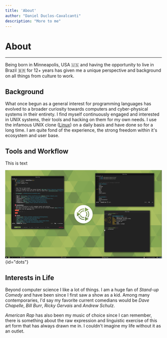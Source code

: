 ```yaml
---
title: 'About'
author: "Daniel Duclos-Cavalcanti"
description: "More to me"
---
```


# About
<hr />

Being born in Minneapolis, USA 🇺🇸 and having the opportunity to live in Brazil 🇧🇷 for 12+ years has given me a unique perspective and background on all things from culture to work.

## Background

What once begun as a general interest for programming languages has evolved to a broader curiosity towards computers and cyber-physical systems in their entirety. I find myself continuously engaged and interested in UNIX systems, their tools and hacking on them for my own needs. I use the infamous UNIX clone ([Linux](https://www.linux.org/pages/download/)) on a daily basis and have done so for a long time. I am quite fond of the experience, the strong freedom within it's ecosystem and user base.

## Tools and Workflow

This is text 

![](/assets/images/dotfiles.png){id="dots"}

## Interests in Life

Beyond computer science I like a lot of things. I am a huge fan of *Stand-up Comedy* and have been since I first saw a show as a kid. Among many contemporaries, I'd say my favorite current comedians would be *Dave Chapelle*, *Bill Burr*, *Ricky Gervais* and *Andrew Schulz*.

*American Rap* has also been my music of choice since I can remember, there is something about the raw expression and linguistic exercise 
of this art form that has always drawn me in. I couldn't imagine my life without it as an outlet.
